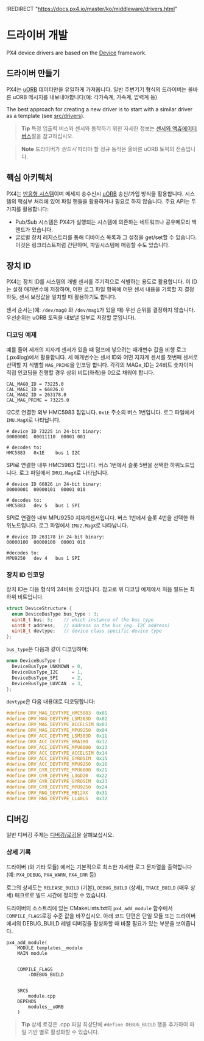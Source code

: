 !REDIRECT "https://docs.px4.io/master/ko/middleware/drivers.html"

# 드라이버 개발

PX4 device drivers are based on the [Device](https://github.com/PX4/PX4-Autopilot/tree/master/src/lib/drivers/device) framework.

## 드라이버 만들기

PX4는 [uORB](../middleware/uorb.md) 데이터만을 유일하게 가져옵니다. 일반 주변기기 형식의 드라이버는 올바른 uORB 메시지를 내보내야합니다(예: 각가속계, 가속계, 압력계 등)

The best approach for creating a new driver is to start with a similar driver as a template (see [src/drivers](https://github.com/PX4/PX4-Autopilot/tree/master/src/drivers)).

> **Tip** 특정 입출력 버스와 센서와 동작하기 위한 자세한 정보는 [센서와 액츄에이터 버스](../sensor_bus/README.md)절을 참고하십시오.

<span></span>

> **Note** 드라이버가 *반드시* 따라야 할 정규 동작은 올바른 uORB 토픽의 전송입니다.

## 핵심 아키텍처

PX4는 [반응형 시스템](../concept/architecture.md)이며 메세지 송수신시 [uORB](../middleware/uorb.md) 송신/가입 방식을 활용합니다. 시스템의 핵심부 처리에 있어 파일 핸들을 활용하거나 필요로 하지 않습니다. 주요 API는 두가지를 활용합니다:

* Pub/Sub 시스템은 PX4가 실행되는 시스템에 의존하는 네트워크나 공유메모리 백엔드가 있습니다.
* 글로벌 장치 레지스트리를 통해 디바이스 목록과 그 설정을 get/set할 수 있습니다. 이것은 링크리스트처럼 간단하며, 파일시스템에 매핑할 수도 있습니다.

## 장치 ID

PX4는 장치 ID를 시스템의 개별 센서를 주기적으로 식별하는 용도로 활용합니다. 이 ID는 설정 매개변수에 저장하며, 어떤 로그 파일 항목에 어떤 센서 내용을 기록할 지 결정하듯, 센서 보정값을 일치할 때 활용하기도 합니다.

센서 순서는(예: `/dev/mag0` 와 `/dev/mag1`가 있을 때) 우선 순위를 결정하지 않습니다. 우선순위는 uORB 토픽을 내보낼 일부로 저장할 뿐입니다).

### 디코딩 예제

예를 들어 세개의 지자계 센서가 있을 때 덤프에 넣으려는 매개변수 값을 비행 로그(.px4log)에서 활용합니다. 세 매개변수는 센서 ID와 어떤 지자계 센서를 첫번째 센서로 선택할 지 식별할 `MAG_PRIME`을 인코딩 합니다. 각각의 MAGx_ID는 24비트 숫자이며 직접 인코딩을 진행할 경우 상위 비트(좌측)을 0으로 채워야 합니다.

    CAL_MAG0_ID = 73225.0
    CAL_MAG1_ID = 66826.0
    CAL_MAG2_ID = 263178.0
    CAL_MAG_PRIME = 73225.0
    

I2C로 연결한 외부 HMC5983 칩입니다. `0x1E` 주소의 버스 1번입니다. 로그 파일에서 `IMU.MagX`로 나타납니다.

    # device ID 73225 in 24-bit binary:
    00000001  00011110  00001 001
    
    # decodes to:
    HMC5883   0x1E    bus 1 I2C
    

SPI로 연결한 내부 HMC5983 칩입니다. 버스 1번에서 슬롯 5번을 선택한 하위노드입니다. 로그 파일에서 `IMU1.MagX`로 나타납니다.

    # device ID 66826 in 24-bit binary:
    00000001  00000101  00001 010
    
    # decodes to:
    HMC5883   dev 5   bus 1 SPI
    

SPI로 연결한 내부 MPU9250 지자계센서입니다. 버스 1번에서 슬롯 4번을 선택한 하위노드입니다. 로그 파일에서 `IMU2.MagX`로 나타납니다.

    # device ID 263178 in 24-bit binary:
    00000100  00000100  00001 010
    
    #decodes to:
    MPU9250   dev 4   bus 1 SPI
    

### 장치 ID 인코딩

장치 ID는 다음 형식의 24비트 숫자입니다. 참고로 위 디코딩 예제에서 처음 필드는 최하위 비트입니다.

```C
struct DeviceStructure {
  enum DeviceBusType bus_type : 3;
  uint8_t bus: 5;    // which instance of the bus type
  uint8_t address;   // address on the bus (eg. I2C address)
  uint8_t devtype;   // device class specific device type
};
```

`bus_type`은 다음과 같이 디코딩하며:

```C
enum DeviceBusType {
  DeviceBusType_UNKNOWN = 0,
  DeviceBusType_I2C     = 1,
  DeviceBusType_SPI     = 2,
  DeviceBusType_UAVCAN  = 3,
};
```

`devtype`은 다음 내용대로 디코딩합니다:

```C
#define DRV_MAG_DEVTYPE_HMC5883  0x01
#define DRV_MAG_DEVTYPE_LSM303D  0x02
#define DRV_MAG_DEVTYPE_ACCELSIM 0x03
#define DRV_MAG_DEVTYPE_MPU9250  0x04
#define DRV_ACC_DEVTYPE_LSM303D  0x11
#define DRV_ACC_DEVTYPE_BMA180   0x12
#define DRV_ACC_DEVTYPE_MPU6000  0x13
#define DRV_ACC_DEVTYPE_ACCELSIM 0x14
#define DRV_ACC_DEVTYPE_GYROSIM  0x15
#define DRV_ACC_DEVTYPE_MPU9250  0x16
#define DRV_GYR_DEVTYPE_MPU6000  0x21
#define DRV_GYR_DEVTYPE_L3GD20   0x22
#define DRV_GYR_DEVTYPE_GYROSIM  0x23
#define DRV_GYR_DEVTYPE_MPU9250  0x24
#define DRV_RNG_DEVTYPE_MB12XX   0x31
#define DRV_RNG_DEVTYPE_LL40LS   0x32
```

## 디버깅

일반 디버깅 주제는 [디버깅/로깅](../debug/README.md)을 살펴보십시오.

### 상세 기록

드라이버 (와 기타 모듈) 에서는 기본적으로 최소한 자세한 로그 문자열을 출력합니다(예: `PX4_DEBUG`, `PX4_WARN`, `PX4_ERR` 등)

로그의 상세도는 `RELEASE_BUILD` (기본), `DEBUG_BUILD` (상세), `TRACE_BUILD` (매우 상세) 매크로로 빌드 시간에 정의할 수 있습니다. 

드라이버의 소스트리에 있는 CMakeLists.txt의 `px4_add_module` 함수에서 `COMPILE_FLAGS`로깅 수준 값을 바꾸십시오. 아래 코드 단편은 단일 모듈 또는 드라이버에서의 DEBUG_BUILD 레벨 디버깅을 활성화할 때 바꿀 필요가 있는 부분을 보여줍니다.

    px4_add_module(
        MODULE templates__module
        MAIN module
    

        COMPILE_FLAGS
            -DDEBUG_BUILD
    

        SRCS
            module.cpp
        DEPENDS
            modules__uORB
        )
    

> **Tip** 상세 로깅은 .cpp 파일 최상단에 `#define DEBUG_BUILD` 행을 추가하여 파일 기반 별로 활성화할 수 있습니다.